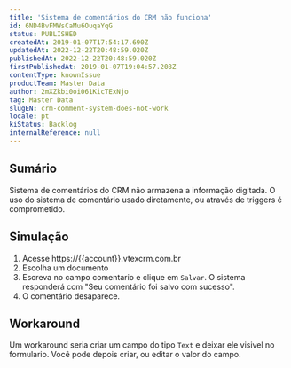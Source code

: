 ```yaml
---
title: 'Sistema de comentários do CRM não funciona'
id: 6ND4BvFMWsCaMu6OuqaYqG
status: PUBLISHED
createdAt: 2019-01-07T17:54:17.690Z
updatedAt: 2022-12-22T20:48:59.020Z
publishedAt: 2022-12-22T20:48:59.020Z
firstPublishedAt: 2019-01-07T19:04:57.208Z
contentType: knownIssue
productTeam: Master Data
author: 2mXZkbi0oi061KicTExNjo
tag: Master Data
slugEN: crm-comment-system-does-not-work
locale: pt
kiStatus: Backlog
internalReference: null
---
```


## Sumário

Sistema de comentários do CRM não armazena a informação digitada.
O uso do sistema de comentário usado diretamente, ou através de triggers é comprometido.

## Simulação

1. Acesse https://{{account}}.vtexcrm.com.br
2. Escolha um documento
3. Escreva no campo comentario e clique em `Salvar`.  O sistema responderá com "Seu comentário foi salvo com sucesso".
4. O comentário desaparece.

## Workaround

Um workaround seria criar um campo do tipo `Text` e deixar ele visivel no formulario.
Você pode depois criar, ou editar o valor do campo.

